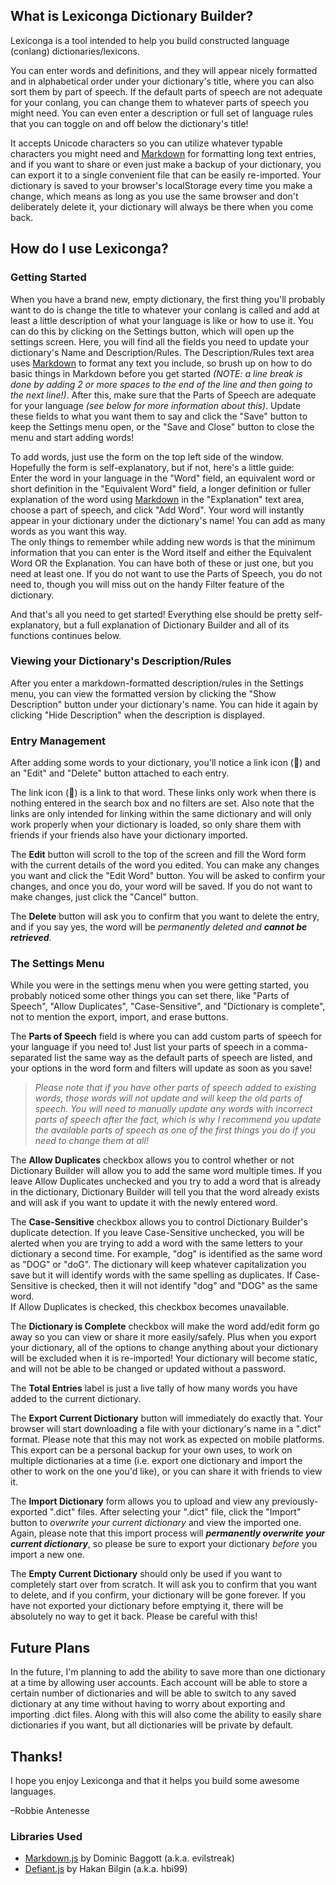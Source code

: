 ## What is Lexiconga Dictionary Builder?
Lexiconga is a tool intended to help you build constructed language (conlang) dictionaries/lexicons.

You can enter words and definitions, and they will appear nicely formatted and in alphabetical order under your dictionary's title, where you can also sort them by part of speech. If the default parts of speech are not adequate for your conlang, you can change them to whatever parts of speech you might need. You can even enter a description or full set of language rules that you can toggle on and off below the dictionary's title!

It accepts Unicode characters so you can utilize whatever typable characters you might need and [Markdown](https://help.github.com/articles/markdown-basics/) for formatting long text entries, and if you want to share or even just make a backup of your dictionary, you can export it to a single convenient file that can be easily re-imported. Your dictionary is saved to your browser's localStorage every time you make a change, which means as long as you use the same browser and don't deliberately delete it, your dictionary will always be there when you come back.

## How do I use Lexiconga?

### Getting Started
When you have a brand new, empty dictionary, the first thing you'll probably want to do is change the title to whatever your conlang is called and add at least a little description of what your language is like or how to use it. You can do this by clicking on the Settings button, which will open up the settings screen. Here, you will find all the fields you need to update your dictionary's Name and Description/Rules. The Description/Rules text area uses [Markdown](https://help.github.com/articles/markdown-basics/) to format any text you include, so brush up on how to do basic things in Markdown before you get started _(NOTE: a line break is done by adding 2 or more spaces to the end of the line and then going to the next line!)_. After this, make sure that the Parts of Speech are adequate for your language _(see below for more information about this)_. Update these fields to what you want them to say and click the "Save" button to keep the Settings menu open, or the "Save and Close" button to close the menu and start adding words!

To add words, just use the form on the top left side of the window. Hopefully the form is self-explanatory, but if not, here's a little guide:  
Enter the word in your language in the "Word" field, an equivalent word or short definition in the "Equivalent Word" field, a longer definition or fuller explanation of the word using [Markdown](https://help.github.com/articles/markdown-basics/) in the "Explanation" text area, choose a part of speech, and click "Add Word". Your word will instantly appear in your dictionary under the dictionary's name! You can add as many words as you want this way.  
The only things to remember while adding new words is that the minimum information that you can enter is the Word itself and either the Equivalent Word OR the Explanation. You can have both of these or just one, but you need at least one. If you do not want to use the Parts of Speech, you do not need to, though you will miss out on the handy Filter feature of the dictionary.

And that's all you need to get started! Everything else should be pretty self-explanatory, but a full explanation of Dictionary Builder and all of its functions continues below.

### Viewing your Dictionary's Description/Rules
After you enter a markdown-formatted description/rules in the Settings menu, you can view the formatted version by clicking the "Show Description" button under your dictionary's name. You can hide it again by clicking "Hide Description" when the description is displayed.

### Entry Management
After adding some words to your dictionary, you'll notice a link icon (&#x1f517;) and an "Edit" and "Delete" button attached to each entry.

The link icon (&#x1f517;) is a link to that word. These links only work when there is nothing entered in the search box and no filters are set. Also note that the links are only intended for linking within the same dictionary and will only work properly when your dictionary is loaded, so only share them with friends if your friends also have your dictionary imported.

The **Edit** button will scroll to the top of the screen and fill the Word form with the current details of the word you edited. You can make any changes you want and click the "Edit Word" button. You will be asked to confirm your changes, and once you do, your word will be saved. If you do not want to make changes, just click the "Cancel" button.

The **Delete** button will ask you to confirm that you want to delete the entry, and if you say yes, the word will be _permanently deleted and **cannot be retrieved**_.

### The Settings Menu
While you were in the settings menu when you were getting started, you probably noticed some other things you can set there, like "Parts of Speech", "Allow Duplicates", "Case-Sensitive", and "Dictionary is complete", not to mention the export, import, and erase buttons.

The **Parts of Speech** field is where you can add custom parts of speech for your language if you need to! Just list your parts of speech in a comma-separated list the same way as the default parts of speech are listed, and your options in the word form and filters will update as soon as you save!  
>_Please note that if you have other parts of speech added to existing words, those words will not update and will keep the old parts of speech. You will need to manually update any words with incorrect parts of speech after the fact, which is why I recommend you update the available parts of speech as one of the first things you do if you need to change them at all!_

The **Allow Duplicates** checkbox allows you to control whether or not Dictionary Builder will allow you to add the same word multiple times. If you leave Allow Duplicates unchecked and you try to add a word that is already in the dictionary, Dictionary Builder will tell you that the word already exists and will ask if you want to update it with the newly entered word.

The **Case-Sensitive** checkbox allows you to control Dictionary Builder's duplicate detection. If you leave Case-Sensitive unchecked, you will be alerted when you are trying to add a word with the same letters to your dictionary a second time. For example, "dog" is identified as the same word as "DOG" or "doG". The dictionary will keep whatever capitalization you save but it will identify words with the same spelling as duplicates. If Case-Sensitive is checked, then it will not identify "dog" and "DOG" as the same word.  
If Allow Duplicates is checked, this checkbox becomes unavailable.

The **Dictionary is Complete** checkbox will make the word add/edit form go away so you can view or share it more easily/safely. Plus when you export your dictionary, all of the options to change anything about your dictionary will be excluded when it is re-imported! Your dictionary will become static, and will not be able to be changed or updated without a password.

The **Total Entries** label is just a live tally of how many words you have added to the current dictionary.

The **Export Current Dictionary** button will immediately do exactly that. Your browser will start downloading a file with your dictionary's name in a ".dict" format. Please note that this may not work as expected on mobile platforms. This export can be a personal backup for your own uses, to work on multiple dictionaries at a time (i.e. export one dictionary and import the other to work on the one you'd like), or you can share it with friends to view it.

The **Import Dictionary** form allows you to upload and view any previously-exported ".dict" files. After selecting your ".dict" file, click the "Import" button to _overwrite your current dictionary_ and view the imported one. Again, please note that this import process will _**permanently overwrite your current dictionary**_, so please be sure to export your dictionary _before_ you import a new one.

The **Empty Current Dictionary** should only be used if you want to completely start over from scratch. It will ask you to confirm that you want to delete, and if you confirm, your dictionary will be gone forever. If you have not exported your dictionary before emptying it, there will be absolutely no way to get it back. Please be careful with this!

## Future Plans
In the future, I'm planning to add the ability to save more than one dictionary at a time by allowing user accounts. Each account will be able to store a certain number of dictionaries and will be able to switch to any saved dictionary at any time without having to worry about exporting and importing .dict files. Along with this will also come the ability to easily share dictionaries if you want, but all dictionaries will be private by default.

## Thanks!
I hope you enjoy Lexiconga and that it helps you build some awesome languages.

–Robbie Antenesse

### Libraries Used
* [Markdown.js](https://github.com/evilstreak/markdown-js) by Dominic Baggott (a.k.a. evilstreak)
* [Defiant.js](http://defiantjs.com) by Hakan Bilgin (a.k.a. hbi99)
